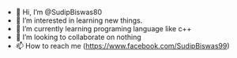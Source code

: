 - 👋 Hi, I’m @SudipBiswas80
- 👀 I’m interested in learning new things.
- 🌱 I’m currently learning programing language like c++
- 💞️ I’m looking to collaborate on nothing
- 📫 How to reach me (https://www.facebook.com/SudipBiswas99)

<!---
SudipBiswas80/SudipBiswas80 is a ✨ special ✨ repository because its `README.md` (this file) appears on your GitHub profile.
You can click the Preview link to take a look at your changes.
--->
